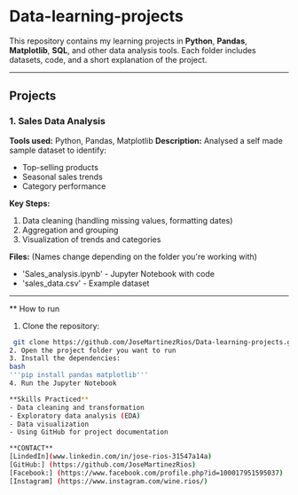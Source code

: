 # Data-learning-projects
This repository contains my learning projects in **Python**, **Pandas**, **Matplotlib**, **SQL**, and other data analysis tools.
Each folder includes datasets, code, and a short explanation of the project.

---

## Projects

### 1. Sales Data Analysis
**Tools used:** Python, Pandas, Matplotlib
**Description:**
Analysed a self made sample dataset to identify:
- Top-selling products
- Seasonal sales trends
- Category performance

**Key Steps:**
1. Data cleaning (handling missing values, formatting dates)
2. Aggregation and grouping
3. Visualization of trends and categories

**Files:**
(Names change depending on the folder you're working with)
- 'Sales_analysis.ipynb' - Jupyter Notebook with code 
- 'sales_data.csv' - Example dataset

--- 

** How to run
1. Clone the repository:
  ```bash
   git clone https://github.com/JoseMartinezRios/Data-learning-projects.git
2. Open the project folder you want to run
3. Install the dependencies:
  bash
  '''pip install pandas matplotlib'''
4. Run the Jupyter Notebook

**Skills Practiced**
- Data cleaning and transformation
- Exploratory data analysis (EDA)
- Data visualization
- Using GitHub for project documentation

**CONTACT**
[LindedIn](www.linkedin.com/in/jose-rios-31547a14a)
[GitHub:] (https://github.com/JoseMartinezRios)
[Facebook:] (https://www.facebook.com/profile.php?id=100017951595037)
[Instagram] (https://www.instagram.com/wine.rios/)
